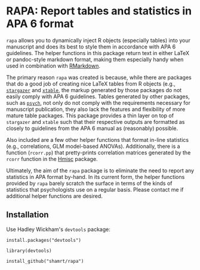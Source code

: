 # RAPA: Report tables and statistics in APA 6 format

`rapa` allows you to dynamically inject R objects (especially tables) into your manuscript and does its best to style them in accordance with APA 6 guidelines.
The helper functions in this package return text in either LaTeX or pandoc-style markdown format, making them especially handy when used in combination with [RMarkdown](http://rmarkdown.rstudio.com).

The primary reason `rapa` was created is because, while there are packages that do a good job of creating nice LaTeX tables from R objects (e.g., [`stargazer`](http://cran.r-project.org/web/packages/stargazer) and [`xtable`](http://cran.r-project.org/web/packages/xtable), the markup generated by those packages do not easily comply with APA 6 guidelines.
Tables generated by other packages, such as [`psych`](http://cran.r-project.org/web/packages/psych), not only do not comply with the requirements necessary for manuscript publication, they also lack the features and flexibility of more mature table packages.
This package provides a thin layer on top of `stargazer` and `xtable` such that their respective outputs are formatted as closely to guidelines from the APA 6 manual as (reasonably) possible.

Also included are a few other helper functions that format in-line statistics (e.g., correlations, GLM model-based ANOVAs).
Additionally, there is a function (`rcorr.pp`) that pretty-prints correlation matrices generated by the `rcorr` function in the [Hmisc](http://cran.r-project.org/web/packages/Hmisc) package.

Ultimately, the aim of the `rapa` package is to eliminate the need to report any statistics in APA format by-hand.
In its current form, the helper functions provided by `rapa` barely scratch the surface in terms of the kinds of statistics that psychologists use on a regular basis.
Please contact me if additional helper functions are desired.

## Installation

Use Hadley Wickham's `devtools` package:

    install.packages("devtools")

    library(devtools)

    install_github("shamrt/rapa")
